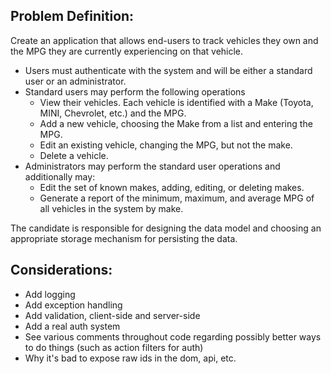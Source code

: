 ## Problem Definition:

Create an application that allows end-users to track vehicles they own and the MPG they are currently experiencing on that vehicle.

* Users must authenticate with the system and will be either a standard user or an administrator.
* Standard users may perform the following operations 
    * View their vehicles. Each vehicle is identified with a Make (Toyota, MINI, Chevrolet, etc.) and the MPG.
    * Add a new vehicle, choosing the Make from a list and entering the MPG.
    * Edit an existing vehicle, changing the MPG, but not the make.
    * Delete a vehicle.
* Administrators may perform the standard user operations and additionally may: 
    * Edit the set of known makes, adding, editing, or deleting makes.
    * Generate a report of the minimum, maximum, and average MPG of all vehicles in the system by make.

The candidate is responsible for designing the data model and choosing an appropriate storage mechanism for persisting the data.


## Considerations:

* Add logging
* Add exception handling
* Add validation, client-side and server-side
* Add a real auth system
* See various comments throughout code regarding possibly better ways to do things (such as action filters for auth)
* Why it's bad to expose raw ids in the dom, api, etc.